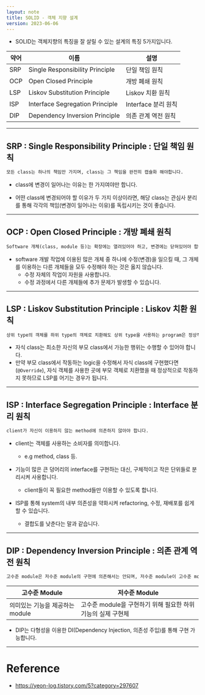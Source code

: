 ```yaml
---
layout: note
title: SOLID - 객체 지향 설계
version: 2023-06-06
---
```





- SOLID는 객체지향의 특징을 잘 살릴 수 있는 설계의 특징 5가지입니다.

| 약어 | 이름 | 설명 |
| - | - | - |
| SRP | Single Responsibility Principle | 단일 책임 원칙 |
| OCP | Open Closed Principle | 개방 폐쇄 원칙 |
| LSP | Liskov Substitution Principle | Liskov 치환 원칙 |
| ISP | Interface Segregation Principle | Interface 분리 원칙 |
| DIP | Dependency Inversion Principle | 의존 관계 역전 원칙 |




---




## SRP : Single Responsibility Principle : 단일 책임 원칙

```txt
모든 class는 하나의 책임만 가지며, class는 그 책임을 완전히 캡슐화 해야합니다.
```

- class에 변경이 일어나는 이유는 한 가지여야만 합니다.

- 어떤 class에 변경되어야 할 이유가 두 가지 이상이라면, 해당 class는 관심사 분리를 통해 각각의 책임(변경이 일어나는 이유)를 독립시키는 것이 좋습니다.




---




## OCP : Open Closed Principle : 개방 폐쇄 원칙

```txt
Software 개체(class, module 등)는 확장에는 열려있어야 하고, 변경에는 닫혀있어야 합니다.
```

- software 개발 작업에 이용된 많은 개체 중 하나에 수정(변경)을 일으킬 때, 그 개체를 이용하는 다른 개체들을 모두 수정해야 하는 것은 옳지 않습니다.
    - 수정 자체의 작업이 자원을 사용합니다.
    - 수정 과정에서 다른 개체들에 추가 문제가 발생할 수 있습니다.




---




## LSP : Liskov Substitution Principle : Liskov 치환 원칙

```txt
상위 type의 객체를 하위 type의 객체로 치환해도 상위 type을 사용하는 program은 정상적으로 작동해야 합니다.
```

- 자식 class는 최소한 자신의 부모 class에서 가능한 행위는 수행할 수 있어야 합니다.
- 만약 부모 class에서 작동하는 logic을 수정해서 자식 class에 구현했다면(`@Override`), 자식 객체를 사용한 곳에 부모 객체로 치환했을 때 정상적으로 작동하지 못하므로 LSP를 어기는 경우가 됩니다.




---




## ISP : Interface Segregation Principle : Interface 분리 원칙

```txt
client가 자신이 이용하지 않는 method에 의존하지 않아야 합니다.
```

- client는 객체를 사용하는 소비자를 의미합니다.
    - e.g method, class 등.

- 기능이 많은 큰 덩어리의 interface를 구현하는 대신, 구체적이고 작은 단위들로 분리시켜 사용합니다.
    - client들이 꼭 필요한 method들만 이용할 수 있도록 합니다.

- ISP를 통해 system의 내부 의존성을 약화시켜 refactoring, 수정, 재배포를 쉽게 할 수 있습니다.
    - 결합도를 낮춘다는 말과 같습니다.




---




## DIP : Dependency Inversion Principle : 의존 관계 역전 원칙

```txt
고수준 module은 저수준 module의 구현에 의존해서는 안되며, 저수준 module이 고수준 module에서 정의한 추상 type에 의존해야 합니다.
```

| 고수준 Module | 저수준 Module |
| - | - |
| 의미있는 기능을 제공하는 module | 고수준 module을 구현하기 위해 필요한 하위 기능의 실제 구현체 |

- DIP는 다형성을 이용한 DI(Dependency Injection, 의존성 주입)를 통해 구현 가능합니다.




---




# Reference

- <https://yeon-log.tistory.com/5?category=297607>
